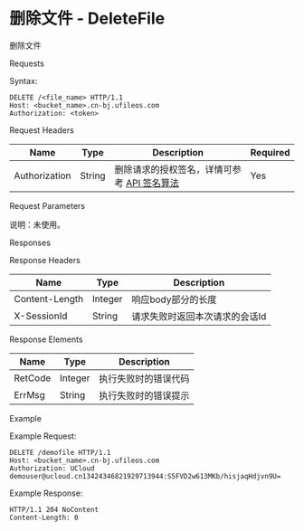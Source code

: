 # 删除文件 - DeleteFile 

删除文件

Requests

Syntax:

```
DELETE /<file_name> HTTP/1.1
Host: <bucket_name>.cn-bj.ufileos.com
Authorization: <token>
```
Request Headers

|Name         |Type  |Description|Required|
|---|---|---|---|
|Authorization|String|删除请求的授权签名，详情可参考 [API 签名算法](https://docs.ucloud.cn/ufile/api/authorization?id=%e6%96%87%e4%bb%b6%e7%ae%a1%e7%90%86%e7%ad%be%e5%90%8d%e7%ae%97%e6%b3%95)  |Yes     |

Request Parameters

说明：未使用。

Responses

Response Headers

|Name          |Type   |Description     |
|---|---|---|
|Content-Length|Integer|响应body部分的长度     |
|X-SessionId   |String |请求失败时返回本次请求的会话Id|

Response Elements

|Name   |Type   |Description|
| ---|---|---|
|RetCode|Integer|执行失败时的错误代码 |
|ErrMsg |String |执行失败时的错误提示 |

Example

Example Request:

```
DELETE /demofile HTTP/1.1
Host: <bucket_name>.cn-bj.ufileos.com
Authorization: UCloud demouser@ucloud.cn13424346821929713944:S5FVD2w613MKb/hisjaqHdjvn9U=
```
Example Response:

```
HTTP/1.1 204 NoContent
Content-Length: 0
```
